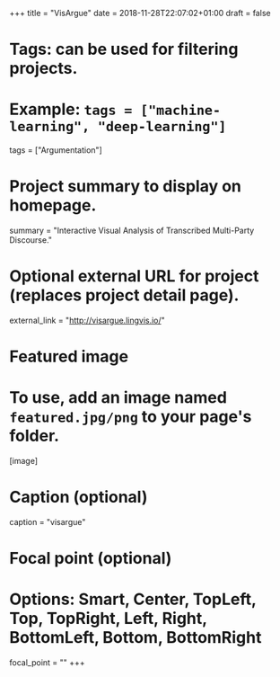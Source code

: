 +++
title = "VisArgue"
date = 2018-11-28T22:07:02+01:00
draft = false

# Tags: can be used for filtering projects.
# Example: `tags = ["machine-learning", "deep-learning"]`
tags = ["Argumentation"]

# Project summary to display on homepage.
summary = "Interactive Visual Analysis of Transcribed Multi-Party Discourse."

# Optional external URL for project (replaces project detail page).
external_link = "http://visargue.lingvis.io/"

# Featured image
# To use, add an image named `featured.jpg/png` to your page's folder. 
[image]
  # Caption (optional)
  caption = "visargue"

  # Focal point (optional)
  # Options: Smart, Center, TopLeft, Top, TopRight, Left, Right, BottomLeft, Bottom, BottomRight
  focal_point = ""
+++
